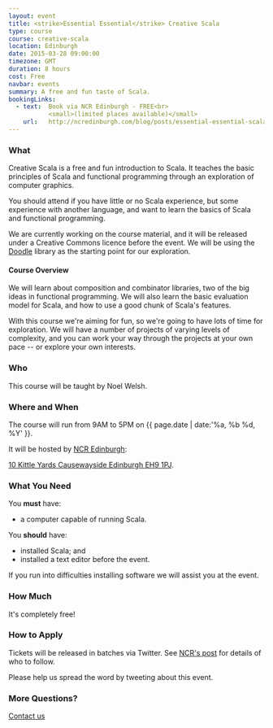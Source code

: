 ```yaml
---
layout: event
title: <strike>Essential Essential</strike> Creative Scala
type: course
course: creative-scala
location: Edinburgh
date: 2015-03-28 09:00:00
timezone: GMT
duration: 8 hours
cost: Free
navbar: events
summary: A free and fun taste of Scala.
bookingLinks:
  - text:  Book via NCR Edinburgh - FREE<br>
           <small>(limited places available)</small>
    url:   http://ncredinburgh.com/blog/posts/essential-essential-scala
---
```


### What

Creative Scala is a free and fun introduction to Scala.
It teaches the basic principles of Scala and functional programming
through an exploration of computer graphics.

You should attend if you have little or no Scala experience,
but some experience with another language,
and want to learn the basics of Scala and functional programming.

We are currently working on the course material,
and it will be released under a Creative Commons licence before the event.
We will be using the [Doodle](https://github.com/underscoreio/doodle) library
as the starting point for our exploration.

#### Course Overview

We will learn about composition and combinator libraries,
two of the big ideas in functional programming.
We will also learn the basic evaluation model for Scala,
and how to use a good chunk of Scala's features.

With this course we're aiming for fun,
so we're going to have lots of time for exploration.
We will have a number of projects of varying levels of complexity,
and you can work your way through the projects at your own pace
-- or explore your own interests.

### Who

This course will be taught by Noel Welsh.

### Where and When

The course will run from 9AM to 5PM on {{ page.date | date:'%a, %b %d, %Y' }}.

It will be hosted by [NCR Edinburgh](http://ncredinburgh.com/):

[10 Kittle Yards
Causewayside
Edinburgh
EH9 1PJ](https://www.google.co.uk/maps/place/Edinburgh,+City+of+Edinburgh+EH9+1PJ/@55.9355304,-3.1806197,17z/data=!3m1!4b1!4m2!3m1!1s0x4887c77eec54a2b7:0x4e240616aef2facb).

### What You Need

You **must** have:

- a computer capable of running Scala.

You **should** have:

- installed Scala; and
- installed a text editor before the event.

If you run into difficulties installing software we will assist you at the event.

### How Much

It's completely free!

### How to Apply

Tickets will be released in batches via Twitter. See [NCR's post](http://ncredinburgh.com/blog/posts/essential-essential-scala) for details of who to follow.

Please help us spread the word by tweeting about this event.

### More Questions?

[Contact us](/contact)
